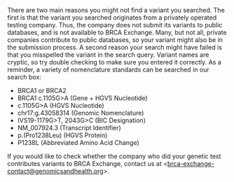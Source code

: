 There are two main reasons you might not find a variant you searched. The first is that the variant you searched originates from a privately operated testing company. Thus, the company does not submit its variants to public databases, and is not available to BRCA Exchange. Many, but not all, private companies contribute to public databases, so your variant might also be in the submission process. A second reason your search might have failed is that you misspelled the variant in the search query. Variant names are cryptic, so try double checking to make sure you entered it correctly. As a reminder, a variety of nomenclature standards can be searched in our search box: 

* BRCA1 or BRCA2
* BRCA1 c.1105G&gt;A \(Gene + HGVS Nucleotide\) 
* c.1105G&gt;A \(HGVS Nucleotide\)
* chr17:g.43058314 \(Genomic Nomenclature\)
* IVS19-1179G&gt;T, 2043G&gt;C \(BIC Designation\)
* NM\_007924.3 \(Transcript Identifier\)
* p.\(Pro1238Leu\) \(HGVS Protein\)
* P1238L \(Abbreviated Amino Acid Change\)

If you would like to check whether the company who did your genetic test contributes variants to BRCA Exchange, contact us at &lt;brca-exchange-contact@genomicsandhealth.org&gt;.

